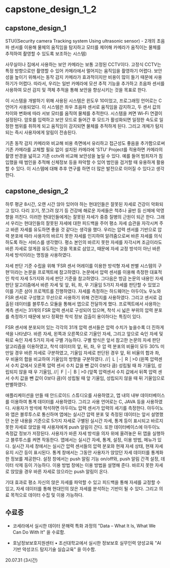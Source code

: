 # capstone_design_1_2
## capstone_design_1
STU((Security camera Tracking system Using ultrasonic sensor) - 2개의 초음파 센서를 이용해 물체의 움직임을 탐지하고 모터를 제어해 카메라가 움직이는 물체를 추적하여 촬영할 수 있도록 보조하는 시스템)

사무실이나 집에서 사용하는 보안 카메라는 보통 고정된 CCTV이다. 고정식 CCTV는 특정 방향으로만 촬영할 수 있어 카메라에서 멀어지는 움직임을 촬영하기 어렵다. 보안성을 높이기 위해서는 동작 감지 카메라가 효과적이지만 비용이 많이 들기 때문에 사용하기가 어렵다. 따라서, 우리는 일반 카메라에 모션 추적 기능을 추가하고 초음파 센서를 사용하여 모션 감지 및 객체 추적을 통해 보안을 향상시키는 것을 목표로 한다.

이 시스템을 개발하기 위해 사용된 시스템은 윈도우 10이었고, 프로그래밍 언어로는 C 언어가 사용되었다. 이 시스템은 좌우 초음파 센서로 움직임을 감지하고, 두 센서 값의 차이와 변화에 따라 서보 모터를 움직여 물체를 추적한다. 시스템을 켜면 Wi-Fi 연결이 설정된다. 암호를 입력하고 보안 모드로 들어간 후 모드가 활성화되면 일정한 속도로 일정한 범위를 취하게 되고 움직임이 감지되면 물체를 추적하게 된다. 그리고 개체가 탐지되는 즉시 사용자에게 알림이 전송된다.

기존 동작 감지 카메라와 비교해 비용 측면에서 유리하고 접근성도 좋음을 추가함으로써 기존 카메라를 교체할 필요 없이 설치된 카메라에 'STU' Project를 적용하면 카메라의 촬영 반경을 넓히고 기존 cctv와 비교해 보안성을 높일 수 있다. 예를 들어 범죄자가 침입했을 때 범인을 추적해 신체정보 등을 파악할 수 있어 범인을 검거할 때 유용하게 활용할 수 있다. 이 시스템에 대해 추후 연구를 하면 더 많은 발전으로 이어질 수 있다고 생각한다.
## capstone_design_2
하루 평균 8시간, 오랜 시간 앉아 있어야 하는 현대인들은 잘못된 자세로 건강이 악화되고 있다. 다리 꼬기, 쪼그려 앉기 등 건강에 해로운 자세들은 척추나 골반 등 신체에 악영향을 끼친다. 이러한 현대인들에게는 잘못된 자세가 중증 질병의 근원이 되곤 한다. 그래서 우리는 현대인들의 잘못된 자세에 대한 피드백을 주어 평소 자세 습관을 자각시켜 주고 바른 자세를 유도하면 좋을 것 같다는 생각을 했다. 우리는 압력 센서를 기반으로 압력 분포에 따라 사용자의 바르지 못한 자세를 인지하여 알려줌으로써 바른 자세를 의식하도록 하는 서비스를 생각했다. 평소 본인의 바르지 못한 자세를 자각시켜 조금이라도 바른 자세로 앉게끔 유도하는 것을 목표로 삼았고, 때문에 자세 교정 방석이 아닌 바른 자세 방석이라는 명칭을 사용하였다.

자세 판단 기준 수립을 위해 ‘FSR 센서 어레이를 이용한 방석형 자세 판별 시스템의 구현’이라는 논문을 프로젝트에 참고하였다. 논문에서 압력 센서를 이용해 측정한 대표적인 착석 자세 5가지와 자세 판단 기준을 참고하였다. 그다음은 방금 논문의 내용인 자세 판단 알고리즘에서 바른 자세 및 앞, 뒤, 좌, 우 기울임 5가지 자세를 판단할 수 있었고 이를 기준 삼아 프로젝트를 진행하였다. 자세를 측정하는 하드웨어는 아두이노 우노와 FSR 센서로 구성했고 무선으로 사용하기 위해 건전지를 사용하였다. 그리고 센서로 검출된 데이터를 블루투스 모듈을 통해서 앱으로 전달하게 했다. 프로젝트에서 사용하는 계측 센서는 31개의 FSR 압력 센서로 구성되어 있으며, 착석 시 넓은 부위의 압력 분포를 측정하기 때문에 보다 정확한 착석 정보 검출이 용이하다는 특징이 있다. 

FSR 센서에 분포되어 있는 각각의 31개 압력 센서들은 압력 수치가 높을수록 더 진하게 색을 나타냈다. 바른 자세, 왼쪽과 오른쪽으로 기울인 자세, 그리고 앞으로 숙인 자세 및 뒤로 숙인 자세 5가지 자세 구별 가능하다. 구별 방식은 앞서 참고한 논문의 자세 판단 알고리즘을 이용하였고, 착석 데이터의 앞, 뒤, 좌, 우 압 력 분포의 비율이 모두 30% 미만일 경우 바른 자세로 구분하였고, 기울임 자세로 판단된 경우 앞, 뒤 비율의 합과 좌, 우 비율의 합을 비교하여 기울임의 방향을 구분하였다. //│ L │-│ R │>0 (왼쪽 압력센서 수치 값에서 오른쪽 압력 센서 수치 값을 뺀 값이 0보다 큼) 성립될 때 좌 기울임, 성립되지 않을 때 우 기울임, //│ F │-│ B │>0 (앞쪽 압력센서 수치 값에서 뒤쪽 압력 센서 수치 값을 뺀 값이 0보다 큼)이 성립될 때 앞 기울임, 성립되지 않을 때 뒤 기울임으로 판별하였다.

애플리케이션을 만들 때 안드로이드 스튜디오를 사용하였고, 앱 내의 내부 데이터베이스를 이용하여 통계 데이터를 사용하였다. 그리고 사용 언어로는 C, JAVA 등을 사용하였다. 사용자가 방석에 착석하면 아두이노 압력 센서가 압력의 세기를 측정한다. 아두이노와 앱은 블루투스로 통신하며 앱에는 실시간 압력 분포 및 측정된 데이터는 앞서 설명했던 논문 내용을 기준으로 5가지 자세로 구별된 실시간 자세, 통계 등이 표시되고 바르지 못한 자세로 앉았을 때 사용자에게 push 알림이 간다. 또한 데이터베이스에 아두이노 측정값 정보가 저장된다. 사용자가 바른 자세 방석을 의자 위에 올려놓은 뒤 앱을 실행하고 블루투스를 켜면 작동한다. 앱에서는 실시간 자세, 통계, 설정, 이용 방법, 메뉴가 있다. 실시간 자세 창에서는 실시간 압력 센서들의 압력 분포와 현재 자세 상태, 현재 자세 유지 시간 등이 표시된다. 통계 창에서는 그동안 사용자가 앉았던 자세 데이터를 통계화한 정보를 제공한다. 설정 창에서는 push 알림 기능 on/off와, push 알림 간격 설정, 데이터 삭제 등이 가능하다. 이용 방법 창에는 이용 방법을 설명해 준다. 바르지 못한 자세로 앉았을 경우 바른 자세로 앉으라는 push 알림이 온다.

기대 효과로 평소 자신의 앉은 자세를 파악할 수 있고 피드백을 통해 자세를 교정할 수 있고, 자세 데이터를 통해 현대인의 앉은 자세를 분석하는 기반이 될 수 있다. 그리고 의료 목적으로 데이터 수집 및 이용 가능하다.

## 수료증
- 코세라에서 실시한 데이터 문해력 특화 과정의 "Data – What It Is, What We Can Do With It" 을 수료함.

- 호남정보보호지원센터 • 조선대학교에서 실시한 정보보호 실무인력 양성교육 "AI기반 악성코드 탐지기술 실습교육" 을 이수함.

20.07.31 (3시간)
